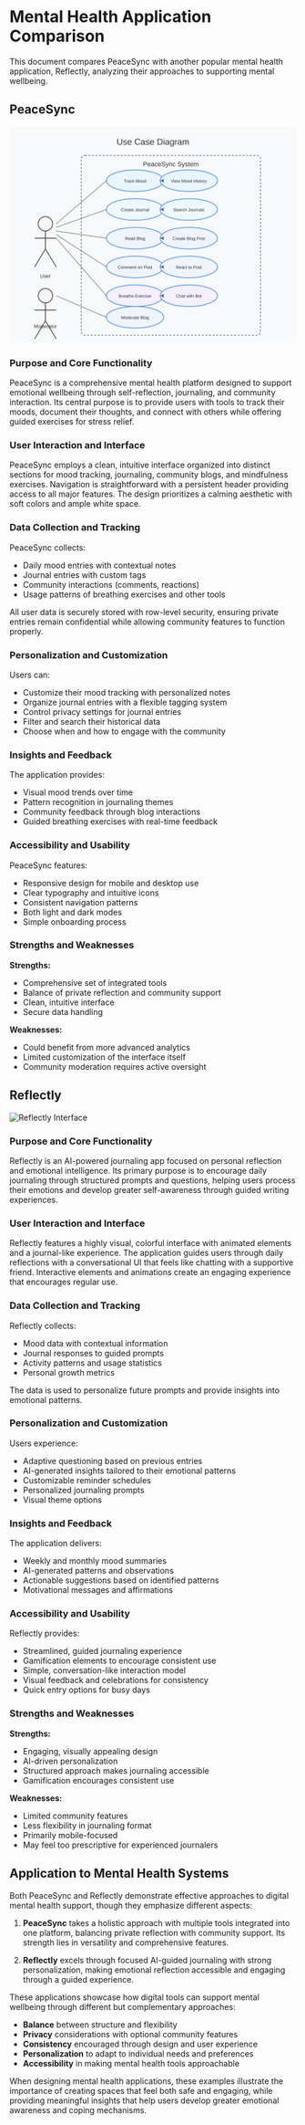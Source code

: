 
# Mental Health Application Comparison

This document compares PeaceSync with another popular mental health application, Reflectly, analyzing their approaches to supporting mental wellbeing.

## PeaceSync

![PeaceSync Dashboard](/public/diagrams/use-case-diagram.svg "PeaceSync System Overview")

### Purpose and Core Functionality
PeaceSync is a comprehensive mental health platform designed to support emotional wellbeing through self-reflection, journaling, and community interaction. Its central purpose is to provide users with tools to track their moods, document their thoughts, and connect with others while offering guided exercises for stress relief.

### User Interaction and Interface
PeaceSync employs a clean, intuitive interface organized into distinct sections for mood tracking, journaling, community blogs, and mindfulness exercises. Navigation is straightforward with a persistent header providing access to all major features. The design prioritizes a calming aesthetic with soft colors and ample white space.

### Data Collection and Tracking
PeaceSync collects:
- Daily mood entries with contextual notes
- Journal entries with custom tags
- Community interactions (comments, reactions)
- Usage patterns of breathing exercises and other tools

All user data is securely stored with row-level security, ensuring private entries remain confidential while allowing community features to function properly.

### Personalization and Customization
Users can:
- Customize their mood tracking with personalized notes
- Organize journal entries with a flexible tagging system
- Control privacy settings for journal entries
- Filter and search their historical data
- Choose when and how to engage with the community

### Insights and Feedback
The application provides:
- Visual mood trends over time
- Pattern recognition in journaling themes
- Community feedback through blog interactions
- Guided breathing exercises with real-time feedback

### Accessibility and Usability
PeaceSync features:
- Responsive design for mobile and desktop use
- Clear typography and intuitive icons
- Consistent navigation patterns
- Both light and dark modes
- Simple onboarding process

### Strengths and Weaknesses

**Strengths:**
- Comprehensive set of integrated tools
- Balance of private reflection and community support
- Clean, intuitive interface
- Secure data handling

**Weaknesses:**
- Could benefit from more advanced analytics
- Limited customization of the interface itself
- Community moderation requires active oversight

## Reflectly

![Reflectly Interface](https://placekitten.com/800/400 "Reflectly App Interface")

### Purpose and Core Functionality
Reflectly is an AI-powered journaling app focused on personal reflection and emotional intelligence. Its primary purpose is to encourage daily journaling through structured prompts and questions, helping users process their emotions and develop greater self-awareness through guided writing experiences.

### User Interaction and Interface
Reflectly features a highly visual, colorful interface with animated elements and a journal-like experience. The application guides users through daily reflections with a conversational UI that feels like chatting with a supportive friend. Interactive elements and animations create an engaging experience that encourages regular use.

### Data Collection and Tracking
Reflectly collects:
- Mood data with contextual information
- Journal responses to guided prompts
- Activity patterns and usage statistics
- Personal growth metrics

The data is used to personalize future prompts and provide insights into emotional patterns.

### Personalization and Customization
Users experience:
- Adaptive questioning based on previous entries
- AI-generated insights tailored to their emotional patterns
- Customizable reminder schedules
- Personalized journaling prompts
- Visual theme options

### Insights and Feedback
The application delivers:
- Weekly and monthly mood summaries
- AI-generated patterns and observations
- Actionable suggestions based on identified patterns
- Motivational messages and affirmations

### Accessibility and Usability
Reflectly provides:
- Streamlined, guided journaling experience
- Gamification elements to encourage consistent use
- Simple, conversation-like interaction model
- Visual feedback and celebrations for consistency
- Quick entry options for busy days

### Strengths and Weaknesses

**Strengths:**
- Engaging, visually appealing design
- AI-driven personalization
- Structured approach makes journaling accessible
- Gamification encourages consistent use

**Weaknesses:**
- Limited community features
- Less flexibility in journaling format
- Primarily mobile-focused
- May feel too prescriptive for experienced journalers

## Application to Mental Health Systems

Both PeaceSync and Reflectly demonstrate effective approaches to digital mental health support, though they emphasize different aspects:

1. **PeaceSync** takes a holistic approach with multiple tools integrated into one platform, balancing private reflection with community support. Its strength lies in versatility and comprehensive features.

2. **Reflectly** excels through focused AI-guided journaling with strong personalization, making emotional reflection accessible and engaging through a guided experience.

These applications showcase how digital tools can support mental wellbeing through different but complementary approaches:

- **Balance** between structure and flexibility
- **Privacy** considerations with optional community features
- **Consistency** encouraged through design and user experience
- **Personalization** to adapt to individual needs and preferences
- **Accessibility** in making mental health tools approachable

When designing mental health applications, these examples illustrate the importance of creating spaces that feel both safe and engaging, while providing meaningful insights that help users develop greater emotional awareness and coping mechanisms.
